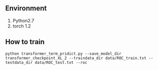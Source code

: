 ## Environment
1. Python2.7
2. torch 1.2

## How to train

```
python transformer_term_pridict.py --save_model_dir transformer_checkpoint_XL_2 --traindata_dir data/ROC_train.txt --testdata_dir data/ROC_test.txt --roc
```
